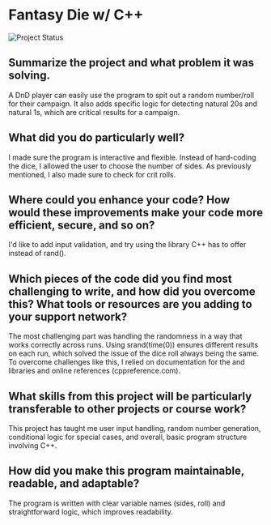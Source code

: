 # Fantasy Die w/ C++

![Project Status](https://img.shields.io/badge/Status-WIP-orange)

## Summarize the project and what problem it was solving.

A DnD player can easily use the program to spit out a random number/roll for their campaign. It also adds specific logic for detecting natural 20s and natural 1s, which are critical results for a campaign.

## What did you do particularly well?

I made sure the program is interactive and flexible. Instead of hard-coding the dice, I allowed the user to choose the number of sides. As previously mentioned, I also made sure to check for crit rolls.

## Where could you enhance your code? How would these improvements make your code more efficient, secure, and so on?

I'd like to add input validation, and try using the <random> library C++ has to offer instead of rand().

## Which pieces of the code did you find most challenging to write, and how did you overcome this? What tools or resources are you adding to your support network?

The most challenging part was handling the randomness in a way that works correctly across runs. Using srand(time(0)) ensures different results on each run, which solved the issue of the dice roll always being the same. To overcome challenges like this, I relied on documentation for the <cstdlib> and <ctime> libraries and online references (cppreference.com).

## What skills from this project will be particularly transferable to other projects or course work?

This project has taught me user input handling, random number generation, conditional logic for special cases, and overall, basic program structure involving C++.

## How did you make this program maintainable, readable, and adaptable?

The program is written with clear variable names (sides, roll) and straightforward logic, which improves readability.
